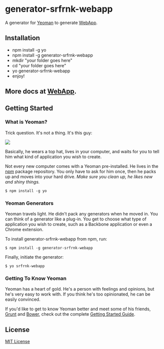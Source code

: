 # generator-srfrnk-webapp

A generator for [Yeoman](http://yeoman.io) to generate [WebApp](https://github.com/srfrnk/WebApp).


## Installation

* npm install -g yo
* npm install -g generator-srfrnk-webapp
* mkdir "your folder goes here"
* cd "your folder goes here"
* yo generator-srfrnk-webapp
* enjoy!

## More docs at [WebApp](https://github.com/srfrnk/WebApp).

## Getting Started

### What is Yeoman?

Trick question. It's not a thing. It's this guy:

![](http://i.imgur.com/JHaAlBJ.png)

Basically, he wears a top hat, lives in your computer, and waits for you to tell him what kind of application you wish to create.

Not every new computer comes with a Yeoman pre-installed. He lives in the [npm](https://npmjs.org) package repository. You only have to ask for him once, then he packs up and moves into your hard drive. *Make sure you clean up, he likes new and shiny things.*

```
$ npm install -g yo
```

### Yeoman Generators

Yeoman travels light. He didn't pack any generators when he moved in. You can think of a generator like a plug-in. You get to choose what type of application you wish to create, such as a Backbone application or even a Chrome extension.

To install generator-srfrnk-webapp from npm, run:

```
$ npm install -g generator-srfrnk-webapp
```

Finally, initiate the generator:

```
$ yo srfrnk-webapp
```

### Getting To Know Yeoman

Yeoman has a heart of gold. He's a person with feelings and opinions, but he's very easy to work with. If you think he's too opinionated, he can be easily convinced.

If you'd like to get to know Yeoman better and meet some of his friends, [Grunt](http://gruntjs.com) and [Bower](http://bower.io), check out the complete [Getting Started Guide](https://github.com/yeoman/yeoman/wiki/Getting-Started).


## License

[MIT License](http://en.wikipedia.org/wiki/MIT_License)
